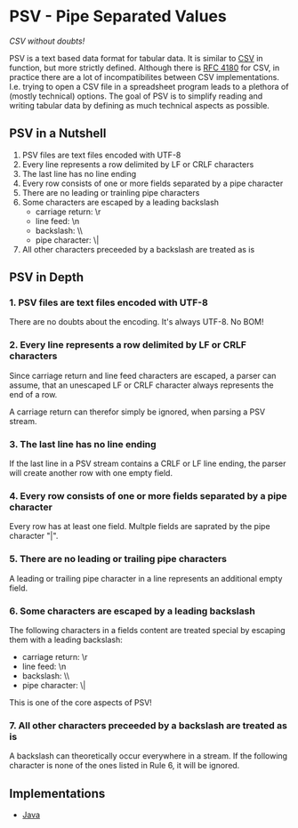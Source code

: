 # PSV - Pipe Separated Values
_CSV without doubts!_

PSV is a text based data format for tabular data. It is similar to [CSV](http://en.wikipedia.org/wiki/Comma-separated_values) in function, but more strictly defined. Although there is [RFC 4180](http://tools.ietf.org/html/rfc4180) for CSV, in practice there are a lot of incompatibilites between CSV implementations. I.e. trying to open a CSV file in a spreadsheet program leads to a plethora of (mostly technical) options. The goal of PSV is to simplify reading and writing tabular data by defining as much technical aspects as possible.

## PSV in a Nutshell
1. PSV files are text files encoded with UTF-8
2. Every line represents a row delimited by LF or CRLF characters
3. The last line has no line ending
4. Every row consists of one or more fields separated by a pipe character
5. There are no leading or trainling pipe characters
6. Some characters are escaped by a leading backslash
    * carriage return: \r
    * line feed: \n
    * backslash: \\\\
    * pipe character: \\|
7. All other characters preceeded by a backslash are treated as is

## PSV in Depth

### 1. PSV files are text files encoded with UTF-8
There are no doubts about the encoding. It's always UTF-8. No BOM!

### 2. Every line represents a row delimited by LF or CRLF characters
Since carriage return and line feed characters are escaped, a parser can assume, that an unescaped LF or CRLF character always represents the end of a row.

A carriage return can therefor simply be ignored, when parsing a PSV stream.

### 3. The last line has no line ending
If the last line in a PSV stream contains a CRLF or LF line ending, the parser will create another row with one empty field.

### 4. Every row consists of one or more fields separated by a pipe character

Every row has at least one field. Multple fields are saprated by the pipe character "|".

### 5. There are no leading or trailing pipe characters

A leading or trailing pipe character in a line represents an additional empty field.

### 6. Some characters are escaped by a leading backslash

The following characters in a fields content are treated special by escaping them with a leading backslash:

* carriage return: \r
* line feed: \n
* backslash: \\\\
* pipe character: \\|

This is one of the core aspects of PSV!

### 7. All other characters preceeded by a backslash are treated as is

A backslash can theoretically occur everywhere in a stream. If the following character is none of the ones listed in Rule 6, it will be ignored.

## Implementations

* [Java](https://github.com/jgis/psv-java)
